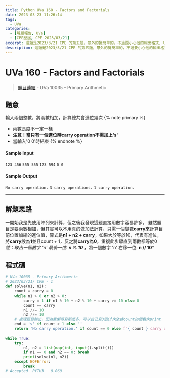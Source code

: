 ```yaml
---
title: Python UVa 160 - Factors and Factorials
date: 2023-03-23 11:26:14
tags:
  - UVa
categories:
  - [解題報告, UVa]
  - [CPE歷屆, CPE 2023/03/21]
excerpt: 這題是2023/3/21 CPE 的第五題，意外的挺簡單的，不過要小心他的輸出格式, UVa 160 - Factors and Factorials 解題報告
description: 這題是2023/3/21 CPE 的第五題，意外的挺簡單的，不過要小心他的輸出格式, UVa 160 - Factors and Factorials 解題報告
---
```

# UVa 160 - Factors and Factorials

>[題目連結](https://onlinejudge.org/index.php?option=onlinejudge&Itemid=8&page=show_problem&problem=96) - UVa 10035 - Primary Arithmetic 



## 題意
輸入兩個整數，將兩數相加，計算總共會進位幾次
{% note primary %}
 - 兩數長度不一定一樣
 - **注意！當只有一個進位時carry operation不需加上's'**
 - 當輸入'0 0'時結束
{% endnote %}

#### Sample Input 
`123 456`
`555 555`
`123 594`
`0 0`

#### Sample Output 
`No carry operation.`
`3 carry operations.`
`1 carry operation.`

---
## 解題思路
一開始我是先使用陣列來計算，但之後我發現這題直接用數字容易許多。
雖然題目是要兩數相加，但其實可以不用真的做加法計算，只需一個變數**carry**來計算目前位置加總的進位值，算式是**n1 + n2 + carry**，如果大於等於10，代表有進位，將**carry**設為**1**並且count + 1，反之將**carry**為**0**，重複此步驟直到兩數都等於0
*註：取出一個數字 'n' 最後一位: **n % 10*** ，將一個數字 'n' 右移一位: **n // 10***



## 程式碼
```python
# UVa 10035 - Primary Arithmetic
# 2023/03/21/ CPE - 1
def solve(n1, n2):
    count = carry = 0
    while n1 > 0 or n2 > 0:
        carry = 1 if n1 % 10 + n2 % 10 + carry >= 10 else 0
        count += carry
        n1 //= 10
        n2 //= 10
    # 處理題目輸出，因為我懶得寫那麼多，可以自己寫3個if來依據count的個數來print
    end = 's' if count > 1 else ''
    return 'No carry operation.' if count == 0 else f'{ count } carry operation{ end }.'
    
while True:
    try:
        n1, n2 = list(map(int, input().split()))
        if n1 == 0 and n2 == 0: break
        print(solve(n1, n2))
    except EOFError:
        break
# Accepted	PYTH3	0.060
```